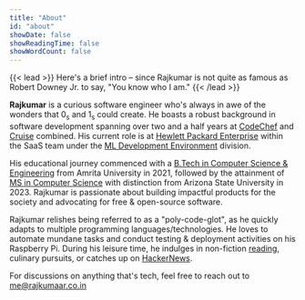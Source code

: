 ```yaml
---
title: "About"
id: "about"
showDate: false
showReadingTime: false
showWordCount: false
---
```

{{< lead >}}
Here's a brief intro – since Rajkumar is not quite as famous as Robert Downey Jr. to say, "You know who I am."
{{< /lead >}}

**Rajkumar** is a curious software engineer who's always in awe of the wonders that 0<sub>s</sub> and 1<sub>s</sub> could create. He boasts a robust background in software development spanning over two and a half years at [CodeChef](https://codechef.com) and [Cruise](https://getcruise.com) combined. His current role is at [Hewlett Packard Enterprise](https://hpe.com) within the SaaS team under the [ML Development Environment](https://www.hpe.com/us/en/hpe-machine-learning-development-environment.html) division.

His educational journey commenced with a <a target='_blank' href='/pdf-js/web/viewer.html?file=/academics/btech.pdf'>B.Tech in Computer Science & Engineering</a> from Amrita University in 2021, followed by the attainment of <a target='_blank' href='/pdf-js/web/viewer.html?file=/academics/ms.pdf#page=2'>MS in Computer Science</a> with distinction from Arizona State University in 2023. Rajkumar is passionate about building impactful products for the society and advocating for free & open-source software.

Rajkumar relishes being referred to as a "poly-code-glot", as he quickly adapts to multiple programming languages/technologies. He loves to automate mundane tasks and conduct testing & deployment activities on his Raspberry Pi. During his leisure time, he indulges in non-fiction [reading](/books/shelf), culinary pursuits, or catches up on [HackerNews](https://news.ycombinator.com).

For discussions on anything that's tech, feel free to reach out to [me@rajkumaar.co.in](mailto:me@rajkumaar.co.in)
